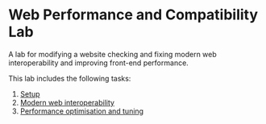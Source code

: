 # Web Performance and Compatibility Lab
A lab for modifying a website checking and fixing modern web interoperability and improving front-end performance.

This lab includes the following tasks:

1. [Setup](Setup.md)
1. [Modern web interoperability](Interoperability.md)
1. [Performance optimisation and tuning](Performance.md)